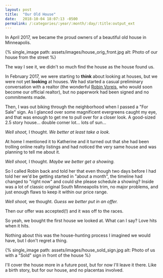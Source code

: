 ```yaml
---
layout: post
title:  "Our Old House"
date:   2018-10-04 18:07:13 -0500
permalink: /:categories/:year/:month/:day/:title:output_ext
---
```


In April 2017, we became the proud owners of a beautiful old house in Minneapolis.

{% single_image path: assets/images/house_orig_front.jpg alt: Photo of our house from the street %}

The way I see it, we didn't so much find the house as the house found us.

In February 2017, we were starting to **think** about looking at houses, but we were not yet **looking** at houses.
We had started a casual preliminary conversation with a realtor (the wonderful [Robin Voreis](https://www.thevoreisteam.com/), who would soon become our official realtor), but no paperwork had been signed and no commitments made.

Then, I was out biking through the neighborhood when I passed a "For Sale" sign.
As I glanced over some magnificent evergreens caught my eye, and that was enough to get me to pull over for a closer look.
A good-sized 2.5 story house… double corner lot… lots of sun…

*Well shoot,* I thought. *We better at least take a look.*

At home I mentioned it to Katherine and it turned out that she had been trolling online realty listings and had noticed the very same house and was planning to tell me about it.

*Well shoot,* I thought. *Maybe we better get a showing.*

So I called Robin back and told her that even though two days before I had told her we'd be getting started in "about a month", the timeline had changed to "right now" and could she please schedule a showing?
Inside was a lot of classic original South Minneapolis trim, no major problems, and just enough flaws to keep it within our price range.

*Well shoot,* we thought. *Guess we better put in an offer.*

Then our offer was accepted(!) and it was off to the races.

So yeah, we bought the first house we looked at.
What can I say?
Love hits when it hits.

Nothing about this was the house-hunting process I imagined we would have, but I don't regret a thing.

{% single_image path: assets/images/house_sold_sign.jpg alt: Photo of us with a "Sold" sign in front of the house %}

I'll cover the house more in a future post, but for now I'll leave it there.
Like a birth story, but for our house, and no placentas involved.
